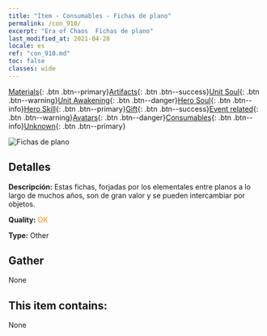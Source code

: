 ```yaml
---
title: "Item - Consumables - Fichas de plano"
permalink: /con_910/
excerpt: "Era of Chaos  Fichas de plano"
last_modified_at: 2021-04-28
locale: es
ref: "con_910.md"
toc: false
classes: wide
---
```

 [Materials](/ItemsES/){: .btn .btn--primary}[Artifacts](/ItemsES/Artifacts/){: .btn .btn--success}[Unit Soul](/ItemsES/UnitSoul/){: .btn .btn--warning}[Unit Awakening](/ItemsES/UnitAwakening/){: .btn .btn--danger}[Hero Soul](/ItemsES/HeroSoul/){: .btn .btn--info}[Hero Skill](/ItemsES/HeroSkill/){: .btn .btn--primary}[Gift](/ItemsES/Gift/){: .btn .btn--success}[Event related](/ItemsES/Events/){: .btn .btn--warning}[Avatars](/ItemsES/Avatars/){: .btn .btn--danger}[Consumables](/ItemsES/Consumables/){: .btn .btn--info}[Unknown](/ItemsES/Unknown/){: .btn .btn--primary}

 ![Fichas de plano](/images/t/i_40003.png)

## Detalles
 **Descripción:** Estas fichas, forjadas por los elementales entre planos a lo largo de muchos años, son de gran valor y se pueden intercambiar por objetos.

 **Quality:** <span style="color: #FF8C00">OK</span>

 **Type:** Other

## Gather

  None

## This item contains:

  None

